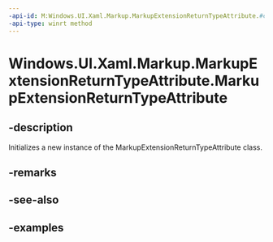 ```yaml
---
-api-id: M:Windows.UI.Xaml.Markup.MarkupExtensionReturnTypeAttribute.#ctor
-api-type: winrt method
---
```


<!-- Method syntax.
public MarkupExtensionReturnTypeAttribute.MarkupExtensionReturnTypeAttribute()
-->

# Windows.UI.Xaml.Markup.MarkupExtensionReturnTypeAttribute.MarkupExtensionReturnTypeAttribute

## -description

Initializes a new instance of the MarkupExtensionReturnTypeAttribute class.


## -remarks

## -see-also

## -examples

